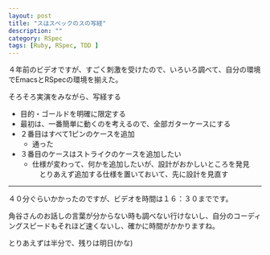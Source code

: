 ```yaml
---
layout: post
title: "スはスペックのスの写経"
description: ""
category: RSpec
tags: [Ruby, RSpec, TDD ]
---
```

４年前のビデオですが、すごく刺激を受けたので、いろいろ調べて、自分の環境でEmacsとRSpecの環境を揃えた。

そろそろ実演をみながら、写経する

* 目的・ゴールドを明確に限定する
* 最初は、一番簡単に動くのを考えるので、全部ガターケースにする
* ２番目はすべて1ピンのケースを追加
    * 通った
* ３番目のケースはストライクのケースを追加したい
    * 仕様が変わって、何かを追加したいが、設計がおかしいところを発見
    　とりあえず追加する仕様を置いておいて、先に設計を見直す

* * * * *
４０分ぐらいかかったのですが、ビデオを時間は１６：３０までです。

角谷さんのお話しの言葉が分からない時も調べない行けないし、自分のコーディングスピードもそれほど速くないし、確かに時間がかかりますね。

とりあえずは半分で、残りは明日(かな)
